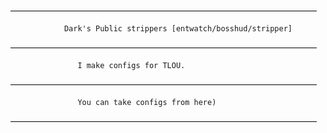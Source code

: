 ———————————————————————————————————

                Dark's Public strippers [entwatch/bosshud/stripper]

———————————————————————————————————

                   I make configs for TLOU.

———————————————————————————————————

                   You can take configs from here)

———————————————————————————————————
